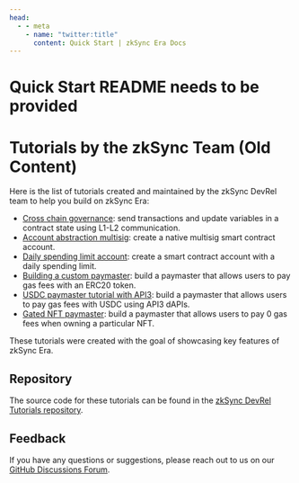 ```yaml
---
head:
  - - meta
    - name: "twitter:title"
      content: Quick Start | zkSync Era Docs
---
```


# Quick Start README needs to be provided

# Tutorials by the zkSync Team (Old Content)

Here is the list of tutorials created and maintained by the zkSync DevRel team to help you build on zkSync Era:

- [Cross chain governance](./cross-chain-tutorial.md): send transactions and update variables in a contract state using L1-L2 communication.
- [Account abstraction multisig](./custom-aa-tutorial.md): create a native multisig smart contract account.
- [Daily spending limit account](./aa-daily-spend-limit.md): create a smart contract account with a daily spending limit.
- [Building a custom paymaster](./custom-paymaster-tutorial.md): build a paymaster that allows users to pay gas fees with an ERC20 token.
- [USDC paymaster tutorial with API3](./api3-usd-paymaster-tutorial.md): build a paymaster that allows users to pay gas fees with USDC using API3 dAPIs.
- [Gated NFT paymaster](gated-nft-paymaster-tutorial.md): build a paymaster that allows users to pay 0 gas fees when owning a particular NFT.

These tutorials were created with the goal of showcasing key features of zkSync Era.

## Repository

The source code for these tutorials can be found in the [zkSync DevRel Tutorials repository](https://github.com/matter-labs/tutorials).

## Feedback

If you have any questions or suggestions, please reach out to us on our [GitHub Discussions Forum](https://github.com/zkSync-Community-Hub/zkync-developers/discussions).
